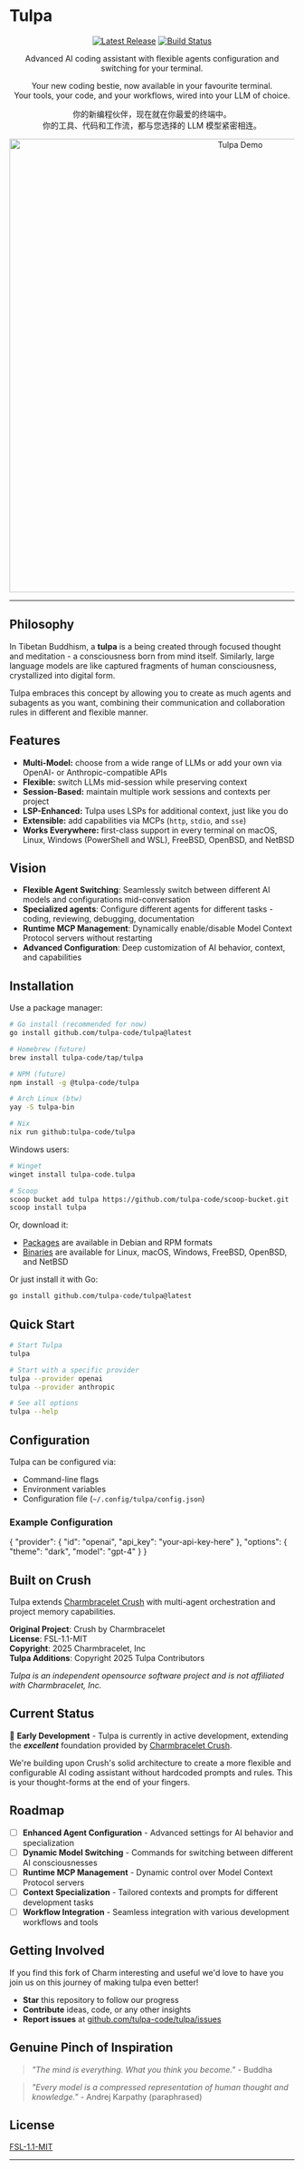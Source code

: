 # Tulpa

<p align="center">
    <a href="https://github.com/tulpa-code/tulpa/releases"><img src="https://img.shields.io/github/release/tulpa-code/tulpa" alt="Latest Release"></a>
    <a href="https://github.com/tulpa-code/tulpa/actions"><img src="https://github.com/tulpa-code/tulpa/actions/workflows/build.yml/badge.svg" alt="Build Status"></a>
</p>

<p align="center">Advanced AI coding assistant with flexible agents configuration and switching for your terminal.</p>

<p align="center">Your new coding bestie, now available in your favourite terminal.<br />Your tools, your code, and your workflows, wired into your LLM of choice.</p>
<p align="center">你的新编程伙伴，现在就在你最爱的终端中。<br />你的工具、代码和工作流，都与您选择的 LLM 模型紧密相连。</p>

<p align="center"><img width="800" alt="Tulpa Demo" src="https://github.com/user-attachments/assets/58280caf-851b-470a-b6f7-d5c4ea8a1968" /></p>

---

## Philosophy

In Tibetan Buddhism, a **tulpa** is a being created through focused thought and meditation - a consciousness born from mind itself. Similarly, large language models are like captured fragments of human consciousness, crystallized into digital form.

Tulpa embraces this concept by allowing you to create as much agents and subagents as you want, combining their communication and collaboration rules in different and flexible manner.

## Features

- **Multi-Model:** choose from a wide range of LLMs or add your own via OpenAI- or Anthropic-compatible APIs
- **Flexible:** switch LLMs mid-session while preserving context
- **Session-Based:** maintain multiple work sessions and contexts per project
- **LSP-Enhanced:** Tulpa uses LSPs for additional context, just like you do
- **Extensible:** add capabilities via MCPs (`http`, `stdio`, and `sse`)
- **Works Everywhere:** first-class support in every terminal on macOS, Linux, Windows (PowerShell and WSL), FreeBSD, OpenBSD, and NetBSD

## Vision

- **Flexible Agent Switching**: Seamlessly switch between different AI models and configurations mid-conversation
- **Specialized agents**: Configure different agents for different tasks - coding, reviewing, debugging, documentation
- **Runtime MCP Management**: Dynamically enable/disable Model Context Protocol servers without restarting
- **Advanced Configuration**: Deep customization of AI behavior, context, and capabilities

## Installation

Use a package manager:

```bash
# Go install (recommended for now)
go install github.com/tulpa-code/tulpa@latest

# Homebrew (future)
brew install tulpa-code/tap/tulpa

# NPM (future)  
npm install -g @tulpa-code/tulpa

# Arch Linux (btw)
yay -S tulpa-bin

# Nix
nix run github:tulpa-code/tulpa
```

Windows users:

```bash
# Winget
winget install tulpa-code.tulpa

# Scoop
scoop bucket add tulpa https://github.com/tulpa-code/scoop-bucket.git
scoop install tulpa
```

Or, download it:

- [Packages][releases] are available in Debian and RPM formats
- [Binaries][releases] are available for Linux, macOS, Windows, FreeBSD, OpenBSD, and NetBSD

[releases]: https://github.com/tulpa-code/tulpa/releases

Or just install it with Go:

```bash
go install github.com/tulpa-code/tulpa@latest
```

## Quick Start

```bash
# Start Tulpa
tulpa

# Start with a specific provider
tulpa --provider openai
tulpa --provider anthropic

# See all options
tulpa --help
```

## Configuration

Tulpa can be configured via:

- Command-line flags
- Environment variables  
- Configuration file (`~/.config/tulpa/config.json`)

### Example Configuration

{
  "provider": {
    "id": "openai",
    "api_key": "your-api-key-here"
  },
  "options": {
    "theme": "dark",
    "model": "gpt-4"
  }
}

## Built on Crush

Tulpa extends [Charmbracelet Crush](https://github.com/charmbracelet/crush)
with multi-agent orchestration and project memory capabilities.

**Original Project**: Crush by Charmbracelet  
**License**: FSL-1.1-MIT  
**Copyright**: 2025 Charmbracelet, Inc  
**Tulpa Additions**: Copyright 2025 Tulpa Contributors

_Tulpa is an independent opensource software project and is not affiliated with Charmbracelet, Inc._

## Current Status

🚧 **Early Development** - Tulpa is currently in active development, extending the **_excellent_** foundation provided by [Charmbracelet Crush](https://github.com/charmbracelet/crush).

We're building upon Crush's solid architecture to create a more flexible and configurable AI coding assistant without hardcoded prompts and rules. This is your thought-forms at the end of your fingers.

## Roadmap

- [ ] **Enhanced Agent Configuration** - Advanced settings for AI behavior and specialization
- [ ] **Dynamic Model Switching** - Commands for switching between different AI consciousnesses
- [ ] **Runtime MCP Management** - Dynamic control over Model Context Protocol servers
- [ ] **Context Specialization** - Tailored contexts and prompts for different development tasks
- [ ] **Workflow Integration** - Seamless integration with various development workflows and tools

## Getting Involved

If you find this fork of Charm interesting and useful we'd love to have you join us on this journey of making tulpa even better!

- **Star** this repository to follow our progress
- **Contribute** ideas, code, or any other insights
- **Report issues** at [github.com/tulpa-code/tulpa/issues](https://github.com/tulpa-code/tulpa/issues)

## Genuine Pinch of Inspiration

> _"The mind is everything. What you think you become."_ - Buddha

> _"Every model is a compressed representation of human thought and knowledge."_ - Andrej Karpathy (paraphrased)

## License

[FSL-1.1-MIT](LICENSE.md)

---